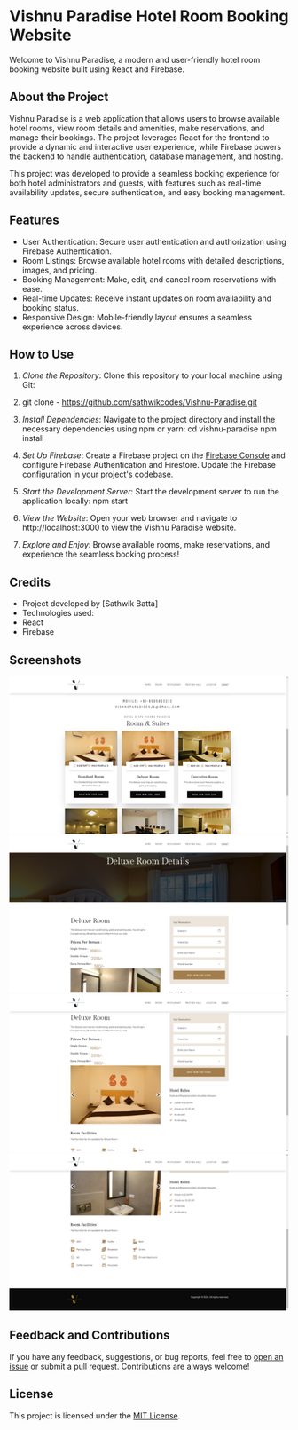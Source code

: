 # Vishnu Paradise Hotel Room Booking Website

Welcome to Vishnu Paradise, a modern and user-friendly hotel room booking website built using React and Firebase.

## About the Project

Vishnu Paradise is a web application that allows users to browse available hotel rooms, view room details and amenities, make reservations, and manage their bookings. The project leverages React for the frontend to provide a dynamic and interactive user experience, while Firebase powers the backend to handle authentication, database management, and hosting.

This project was developed to provide a seamless booking experience for both hotel administrators and guests, with features such as real-time availability updates, secure authentication, and easy booking management.

## Features

- User Authentication: Secure user authentication and authorization using Firebase Authentication.
- Room Listings: Browse available hotel rooms with detailed descriptions, images, and pricing.
- Booking Management: Make, edit, and cancel room reservations with ease.
- Real-time Updates: Receive instant updates on room availability and booking status.
- Responsive Design: Mobile-friendly layout ensures a seamless experience across devices.

## How to Use

1. *Clone the Repository*: Clone this repository to your local machine using Git:
2. git clone - https://github.com/sathwikcodes/Vishnu-Paradise.git
3. *Install Dependencies*: Navigate to the project directory and install the necessary dependencies using npm or yarn:
cd vishnu-paradise
npm install

4. *Set Up Firebase*: Create a Firebase project on the [Firebase Console](https://console.firebase.google.com/) and configure Firebase Authentication and Firestore. Update the Firebase configuration in your project's codebase.

5. *Start the Development Server*: Start the development server to run the application locally:
   npm start
6. *View the Website*: Open your web browser and navigate to http://localhost:3000 to view the Vishnu Paradise website.

7. *Explore and Enjoy*: Browse available rooms, make reservations, and experience the seamless booking process!

## Credits

- Project developed by [Sathwik Batta]
- Technologies used:
- React
- Firebase

## Screenshots

![Screenshot](https://github.com/sathwikcodes/Vishnu-Paradise/blob/main/Screenshot%20(167).png)
![Screenshot](https://github.com/sathwikcodes/Vishnu-Paradise/blob/main/Screenshot%20(168).png)
![Screenshot](https://github.com/sathwikcodes/Vishnu-Paradise/blob/main/Screenshot%20(169).png)
![Screenshot](https://github.com/sathwikcodes/Vishnu-Paradise/blob/main/Screenshot%20(170).png)

## Feedback and Contributions

If you have any feedback, suggestions, or bug reports, feel free to [open an issue](https://github.com/sathwikcodes/Vishnu-Paradise/issues) or submit a pull request. Contributions are always welcome!

## License

This project is licensed under the [MIT License](LICENSE).
